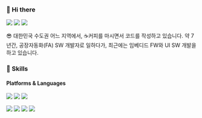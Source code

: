 ### 🤞 Hi there

  <!-- <a href="https://lunikism.com" target="_blank"><img src="https://img.shields.io/badge/Blog-EE9626?style=flat-square&logo=GitHub%20Sponsors&logoColor=white"/></a> -->
  <a href="https://www.linkedin.com/" target="_blank"><img src="https://img.shields.io/badge/JaehyeongKim-0A66C2?style=flat-square&logo=Linkedin&logoColor=white"/></a>
  <a href="https://github.com/jhkim0712" target="_blank"><img src="https://img.shields.io/badge/JaehyeongKim-24292e?style=flat-square&logo=Github&logoColor=white"/></a>
  <a href="mailto:mylunik(_at_)gmail.com" target="_blank"><img src="https://img.shields.io/badge/mylunik@gmail.com-EA4335?style=flat-square&logo=Gmail&logoColor=white"/></a>


  😎 대한민국 수도권 어느 지역에서, ☕커피를 마시면서 코드를 작성하고 있습니다.
  약 7년간, 공장자동화(FA) SW 개발자로 일하다가, 최근에는 임베디드 FW와 UI SW 개발을 하고 있습니다.  
  
  



### 💪 Skills
#### Platforms & Languages
<p>

  <img src="https://img.shields.io/badge/.Net-5332CB?style=flat-square&logo=dotNet&logoColor=white"/>
  <img src="https://img.shields.io/badge/freeRTOS-98C464?style=flat-square&logo=RTOS&logoColor=black"/>
  <img src="https://img.shields.io/badge/ROS-282E48?style=flat-square&logo=ROS&logoColor=white"/>
</p>
<p>
  <img src="https://img.shields.io/badge/C-283593?style=flat-square&logo=C&logoColor=white"/>
  <img src="https://img.shields.io/badge/C%2B%2B-39588B?style=flat-square&logo=C%2B%2B&logoColor=white"/>
  <img src="https://img.shields.io/badge/C%23-512BD4?style=flat-square&logo=C%23&logoColor=white"/>
  <img src="https://img.shields.io/badge/Python-4A6A96?style=flat-square&logo=Python&logoColor=white"/>
</p>
